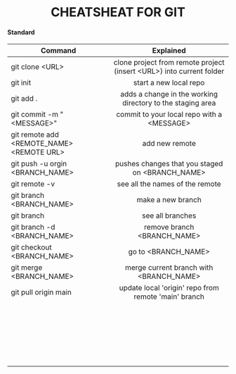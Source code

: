 <h1 style="text-align:center;">
CHEATSHEAT FOR GIT
</h1>
<h4> Standard </h4>

| Command        | Explained           
| ------------- |:-------------:
|git clone &lt;URL&gt;|clone project from remote project (insert &lt;URL&gt;) into current folder
|git init|start a new local repo
|git add .|adds a change in the working directory to the staging area
|git commit -m "&lt;MESSAGE&gt;"|commit to your local repo with a &lt;MESSAGE&gt;
|git remote add &lt;REMOTE_NAME&gt; &lt;REMOTE URL&gt;|add new remote
|git push -u orgin &lt;BRANCH_NAME&gt;|pushes changes that you staged on &lt;BRANCH_NAME&gt;
|git remote -v|see all the names of the remote
|git branch &lt;BRANCH_NAME&gt;|make a new branch
|git branch|see all branches
|git branch -d &lt;BRANCH_NAME&gt;|remove branch &lt;BRANCH_NAME&gt;
|git checkout &lt;BRANCH_NAME&gt;|go to &lt;BRANCH_NAME&gt;
|git merge &lt;BRANCH_NAME&gt;|merge current branch with &lt;BRANCH_NAME&gt;
|git pull origin main|update local 'origin' repo from remote 'main' branch
||
||
||
||
||
||
||
||
||
||
||
||
||
||
||
||
||
||
||
||
||
||
||
||


